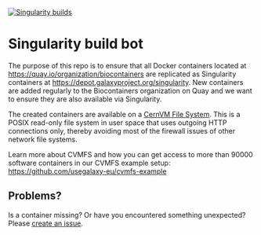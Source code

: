 [![Singularity builds](https://github.com/BioContainers/singularity-build-bot/actions/workflows/main.yml/badge.svg?branch=master)](https://github.com/BioContainers/singularity-build-bot/actions/workflows/main.yml?branch=master)

# Singularity build bot

The purpose of this repo is to ensure that all Docker containers located at https://quay.io/organization/biocontainers
are replicated as Singularity containers at https://depot.galaxyproject.org/singularity. New containers are added regularly to the Biocontainers organization on Quay and we want to ensure they are also available via Singularity.

The created containers are available on a [CernVM File System](https://cernvm.cern.ch/portal/filesystem). This is a POSIX read-only file system in user space that uses outgoing HTTP connections only, thereby avoiding most of the firewall issues of other network file systems. 

Learn more about CVMFS and how you can get access to more than 90000 software containers in our CVMFS example setup: https://github.com/usegalaxy-eu/cvmfs-example

## Problems?

Is a container missing? Or have you encountered something unexpected? Please [create an issue](https://github.com/BioContainers/singularity-build-bot/issues/new).

